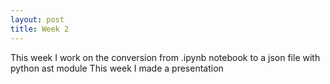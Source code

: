 ```yaml
---
layout: post
title: Week 2
---
```


This week I work on the conversion from .ipynb notebook to a json file with python ast module
This week I made a presentation
